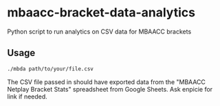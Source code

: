 # mbaacc-bracket-data-analytics

Python script to run analytics on CSV data for MBAACC brackets

## Usage

```bash
./mbda path/to/your/file.csv
```

The CSV file passed in should have exported data from the "MBAACC Netplay Bracket Stats" spreadsheet from Google Sheets. Ask enpicie for link if needed.
